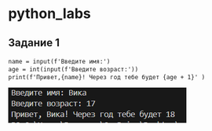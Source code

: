 # python_labs
## Задание 1
```
name = input(f'Введите имя:')
age = int(input(f'Введите возраст:'))
print(f'Привет,{name}! Через год тебе будет {age + 1}' )
```

![alt text](images/ex01.png)

